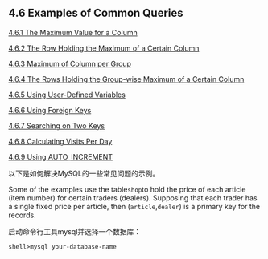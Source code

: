 ## 4.6 Examples of Common Queries

[4.6.1 The Maximum Value for a Column](https://dev.mysql.com/doc/refman/5.7/en/example-maximum-column.html)

[4.6.2 The Row Holding the Maximum of a Certain Column](https://dev.mysql.com/doc/refman/5.7/en/example-maximum-row.html)

[4.6.3 Maximum of Column per Group](https://dev.mysql.com/doc/refman/5.7/en/example-maximum-column-group.html)

[4.6.4 The Rows Holding the Group-wise Maximum of a Certain Column](https://dev.mysql.com/doc/refman/5.7/en/example-maximum-column-group-row.html)

[4.6.5 Using User-Defined Variables](https://dev.mysql.com/doc/refman/5.7/en/example-user-variables.html)

[4.6.6 Using Foreign Keys](https://dev.mysql.com/doc/refman/5.7/en/example-foreign-keys.html)

[4.6.7 Searching on Two Keys](https://dev.mysql.com/doc/refman/5.7/en/searching-on-two-keys.html)

[4.6.8 Calculating Visits Per Day](https://dev.mysql.com/doc/refman/5.7/en/calculating-days.html)

[4.6.9 Using AUTO\_INCREMENT](https://dev.mysql.com/doc/refman/5.7/en/example-auto-increment.html)

以下是如何解决MySQL的一些常见问题的示例。

Some of the examples use the table`shop`to hold the price of each article \(item number\) for certain traders \(dealers\). Supposing that each trader has a single fixed price per article, then \(`article`,`dealer`\) is a primary key for the records.

启动命令行工具mysql并选择一个数据库：

```
shell>mysql your-database-name
```



